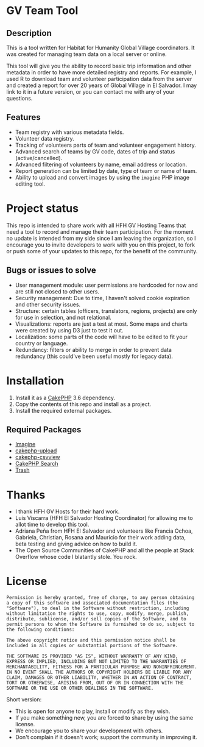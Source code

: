 # GV Team Tool

## Description

This is a tool written for Habitat for Humanity Global Village coordinators. It was created for managing team data on a local server or online. 

This tool will give you the ability to record basic trip information and other metadata in order to have more detailed registry and reports. For example, I used R to download team and volunteer participation data from the server and created a report for over 20 years of Global Village in El Salvador. I may link to it in a future version, or you can contact me with any of your questions.

## Features

- Team registry with various metadata fields.
- Volunteer data registry.
- Tracking of volunteers parts of team and volunteer engagement history.
- Advanced search of teams by GV code, dates of trip and status (active/cancelled).
- Advanced filtering of volunteers by name, email address or location.
- Report generation can be limited by date, type of team or name of team.
- Ability to upload and convert images by using the `imagine` PHP image editing tool.

# Project status

This repo is intended to share work with all HFH GV Hosting Teams that need a tool to record and manage their team participation. For the moment no update is intended from my side since I am leaving the organization, so I encourage you to invite developers to work with you on this project, to fork or push some of your updates to this repo, for the benefit of the community.

## Bugs or issues to solve

- User management module: user permissions are hardcoded for now and are still not closed to other users.
- Security management: Due to time, I haven't solved cookie expiration and other security issues.
- Structure: certain tables (officers, translators, regions, projects) are only for use in selection, and not relational.
- Visualizations: reports are just a test at most. Some maps and charts were created by using D3 just to test it out.
- Localization: some parts of the code will have to be edited to fit your country or language.
- Redundancy: filters or ability to merge in order to prevent data redundancy (this could've been useful mostly for legacy data).

# Installation

1. Install it as a [CakePHP](https://getcomposer.org/doc/00-intro.md) 3.6 dependency.
2. Copy the contents of this repo and install as a project.
3. Install the required external packages.

## Required Packages

- [Imagine](https://imagine.readthedocs.io/en/stable/usage/introduction.html#installation)
- [cakephp-upload](http://josediazgonzalez.com/2015/12/05/uploading-files-and-images/)
- [cakephp-csvview](https://packagist.org/packages/friendsofcake/cakephp-csvview)
- [CakePHP Search](https://github.com/friendsofcake/search)
- [Trash](https://github.com/UseMuffin/Trash)

# Thanks

- I thank HFH GV Hosts for their hard work.
- Luis Viscarra (HFH El Salvador Hosting Coordinator) for allowing me to allot time to develop this tool.
- Adriana Peña from HFH El Salvador and volunteers like Francia Ochoa, Gabriela, Christian, Rosana and Mauricio for their work adding data, beta testing and giving advice on how to build it.
- The Open Source Communities of CakePHP and all the people at Stack Overflow whose code I blatantly stole. You rock.

# License
```
Permission is hereby granted, free of charge, to any person obtaining a copy of this software and associated documentation files (the "Software"), to deal in the Software without restriction, including without limitation the rights to use, copy, modify, merge, publish, distribute, sublicense, and/or sell copies of the Software, and to permit persons to whom the Software is furnished to do so, subject to the following conditions: 

The above copyright notice and this permission notice shall be included in all copies or substantial portions of the Software.

THE SOFTWARE IS PROVIDED "AS IS", WITHOUT WARRANTY OF ANY KIND, EXPRESS OR IMPLIED, INCLUDING BUT NOT LIMITED TO THE WARRANTIES OF MERCHANTABILITY, FITNESS FOR A PARTICULAR PURPOSE AND NONINFRINGEMENT. IN NO EVENT SHALL THE AUTHORS OR COPYRIGHT HOLDERS BE LIABLE FOR ANY CLAIM, DAMAGES OR OTHER LIABILITY, WHETHER IN AN ACTION OF CONTRACT, TORT OR OTHERWISE, ARISING FROM, OUT OF OR IN CONNECTION WITH THE SOFTWARE OR THE USE OR OTHER DEALINGS IN THE SOFTWARE.
```

Short version: 
- This is open for anyone to play, install or modify as they wish. 
- If you make something new, you are forced to share by using the same license.
- We encourage you to share your development with others. 
- Don't complain if it doesn't work; support the community in improving it.